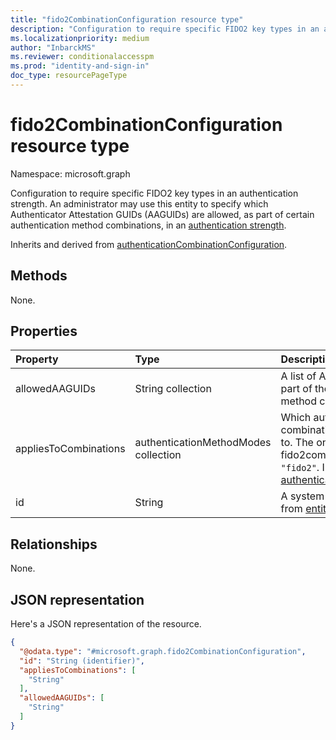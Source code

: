 ```yaml
---
title: "fido2CombinationConfiguration resource type"
description: "Configuration to require specific FIDO2 key types in an authentication strength"
ms.localizationpriority: medium
author: "InbarckMS"
ms.reviewer: conditionalaccesspm
ms.prod: "identity-and-sign-in"
doc_type: resourcePageType
---
```


# fido2CombinationConfiguration resource type

Namespace: microsoft.graph

Configuration to require specific FIDO2 key types in an authentication strength. An administrator may use this entity to specify which Authenticator Attestation GUIDs (AAGUIDs) are allowed, as part of certain authentication method combinations, in an [authentication strength](authenticationstrengthpolicy.md).


Inherits and derived from [authenticationCombinationConfiguration](../resources/authenticationcombinationconfiguration.md).

## Methods

None.

## Properties
|Property|Type|Description|
|:---|:---|:---|
|allowedAAGUIDs|String collection|A list of AAGUIDs allowed to be used as part of the specified authentication method combinations.|
|appliesToCombinations|authenticationMethodModes collection|Which authentication method combinations this configuration applies to. The only possible value for fido2combinationConfigurations is `"fido2"`. Inherited from [authenticationCombinationConfiguration](../resources/authenticationcombinationconfiguration.md).|
|id|String|A system-generated identifier. Inherited from [entity](../resources/entity.md).|

## Relationships
None.

## JSON representation
Here's a JSON representation of the resource.
<!-- {
  "blockType": "resource",
  "keyProperty": "id",
  "@odata.type": "microsoft.graph.fido2CombinationConfiguration",
  "baseType": "microsoft.graph.authenticationCombinationConfiguration",
  "openType": false
}
-->
``` json
{
  "@odata.type": "#microsoft.graph.fido2CombinationConfiguration",
  "id": "String (identifier)",
  "appliesToCombinations": [
    "String"
  ],
  "allowedAAGUIDs": [
    "String"
  ]
}
```

